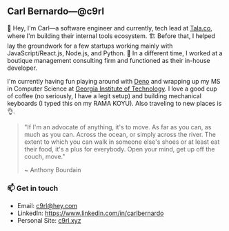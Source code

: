 ## Carl Bernardo—@c9rl 

👋 Hey, I'm Carl—a software engineer and currently, tech lead at [Tala.co](https://tala.co/), where I'm building their internal tools ecosystem. 🏗️ Before that, I helped lay the groundwork for a few startups working mainly with JavaScript/React.js, Node.js, and Python. 🦖 In a different time, I worked at a boutique management consulting firm and functioned as their in-house developer. 

I'm currently having fun playing around with [Deno](https://deno.land/) and wrapping up my MS in Computer Science at [Georgia Institute of Technology](https://www.gatech.edu/). I love a good cup of coffee (no seriously, I have a legit setup) and building mechanical keyboards (I typed this on my RAMA KOYU). Also traveling to new places is 👌.

> "If I'm an advocate of anything, it's to move. As far as you can, as much as you can. Across the ocean, or simply across the river. The extent to which you can walk in someone else's shoes or at least eat their food, it's a plus for everybody. Open your mind, get up off the couch, move."
> 
> ~ Anthony Bourdain

### 📫 Get in touch
* Email: c9rl@hey.com
* LinkedIn: https://www.linkedin.com/in/carlbernardo
* Personal Site: [c9rl.xyz](https://www.c9rl.xyz/)
